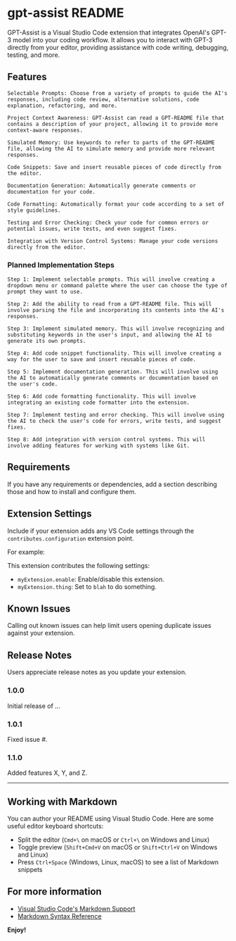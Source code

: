 # gpt-assist README

GPT-Assist is a Visual Studio Code extension that integrates OpenAI's GPT-3 model into your coding workflow. It allows you to interact with GPT-3 directly from your editor, providing assistance with code writing, debugging, testing, and more.

## Features

    Selectable Prompts: Choose from a variety of prompts to guide the AI's responses, including code review, alternative solutions, code explanation, refactoring, and more.

    Project Context Awareness: GPT-Assist can read a GPT-README file that contains a description of your project, allowing it to provide more context-aware responses.

    Simulated Memory: Use keywords to refer to parts of the GPT-README file, allowing the AI to simulate memory and provide more relevant responses.

    Code Snippets: Save and insert reusable pieces of code directly from the editor.

    Documentation Generation: Automatically generate comments or documentation for your code.

    Code Formatting: Automatically format your code according to a set of style guidelines.

    Testing and Error Checking: Check your code for common errors or potential issues, write tests, and even suggest fixes.

    Integration with Version Control Systems: Manage your code versions directly from the editor.

### Planned Implementation Steps

    Step 1: Implement selectable prompts. This will involve creating a dropdown menu or command palette where the user can choose the type of prompt they want to use.

    Step 2: Add the ability to read from a GPT-README file. This will involve parsing the file and incorporating its contents into the AI's responses.

    Step 3: Implement simulated memory. This will involve recognizing and substituting keywords in the user's input, and allowing the AI to generate its own prompts.

    Step 4: Add code snippet functionality. This will involve creating a way for the user to save and insert reusable pieces of code.

    Step 5: Implement documentation generation. This will involve using the AI to automatically generate comments or documentation based on the user's code.

    Step 6: Add code formatting functionality. This will involve integrating an existing code formatter into the extension.

    Step 7: Implement testing and error checking. This will involve using the AI to check the user's code for errors, write tests, and suggest fixes.

    Step 8: Add integration with version control systems. This will involve adding features for working with systems like Git.

## Requirements

If you have any requirements or dependencies, add a section describing those and how to install and configure them.

## Extension Settings

Include if your extension adds any VS Code settings through the `contributes.configuration` extension point.

For example:

This extension contributes the following settings:

* `myExtension.enable`: Enable/disable this extension.
* `myExtension.thing`: Set to `blah` to do something.

## Known Issues

Calling out known issues can help limit users opening duplicate issues against your extension.

## Release Notes

Users appreciate release notes as you update your extension.

### 1.0.0

Initial release of ...

### 1.0.1

Fixed issue #.

### 1.1.0

Added features X, Y, and Z.

---

## Working with Markdown

You can author your README using Visual Studio Code.  Here are some useful editor keyboard shortcuts:

* Split the editor (`Cmd+\` on macOS or `Ctrl+\` on Windows and Linux)
* Toggle preview (`Shift+Cmd+V` on macOS or `Shift+Ctrl+V` on Windows and Linux)
* Press `Ctrl+Space` (Windows, Linux, macOS) to see a list of Markdown snippets

## For more information

* [Visual Studio Code's Markdown Support](http://code.visualstudio.com/docs/languages/markdown)
* [Markdown Syntax Reference](https://help.github.com/articles/markdown-basics/)

**Enjoy!**
